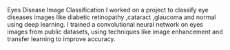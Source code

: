 Eyes Disease Image Classification I worked on a project to classify eye diseases images like diabetic retinopathy ,cataract ,glaucoma and normal using deep learning. 
I trained a convolutional neural network on eyes images from public datasets,
using techniques like image enhancement and transfer learning to improve accuracy.

